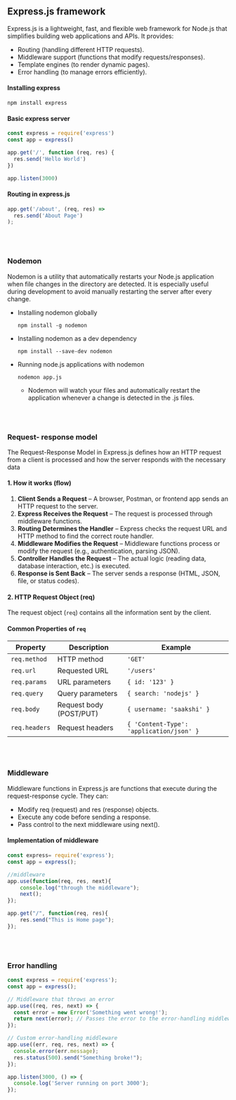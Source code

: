 ## Express.js framework

Express.js is a lightweight, fast, and flexible web framework for Node.js that simplifies building web applications and APIs. It provides:

- Routing (handling different HTTP requests).
- Middleware support (functions that modify requests/responses).
- Template engines (to render dynamic pages).
- Error handling (to manage errors efficiently).


#### Installing express
```
npm install express
```

#### Basic express server
```js
const express = require('express')
const app = express()

app.get('/', function (req, res) {
  res.send('Hello World')
})

app.listen(3000)
```

#### Routing in express.js
```js
app.get('/about', (req, res) =>
  res.send('About Page')
);
```

<br/><br/>

### Nodemon

Nodemon is a utility that automatically restarts your Node.js application when file changes in the directory are detected. 
It is especially useful during development to avoid manually restarting the server after every change.

- Installing nodemon globally
  ```
  npm install -g nodemon
  ```

- Installing nodemon as a dev dependency
  ```
  npm install --save-dev nodemon
  ```

- Running node.js applications with nodemon
  ```
  nodemon app.js
  ```
  - Nodemon will watch your files and automatically restart the application whenever a change is detected in the .js files.
 
<br/><br/>

### Request- response model

The Request-Response Model in Express.js defines how an HTTP request from a client is processed and how the server responds with the necessary data

#### 1. How it works (flow)
1. **Client Sends a Request** – A browser, Postman, or frontend app sends an HTTP request to the server.
2. **Express Receives the Request** – The request is processed through middleware functions.
3. **Routing Determines the Handler** – Express checks the request URL and HTTP method to find the correct route handler.
4. **Middleware Modifies the Request** – Middleware functions process or modify the request (e.g., authentication, parsing JSON).
5. **Controller Handles the Request** – The actual logic (reading data, database interaction, etc.) is executed.
6. **Response is Sent Back** – The server sends a response (HTML, JSON, file, or status codes).

#### 2. HTTP Request Object (req)
The request object (`req`) contains all the information sent by the client.

#### Common Properties of `req`

| Property        | Description               | Example                                  |
|-----------------|---------------------------|------------------------------------------|
| `req.method`    | HTTP method               | `'GET'`                                  |
| `req.url`       | Requested URL             | `'/users'`                               |
| `req.params`    | URL parameters            | `{ id: '123' }`                          |
| `req.query`     | Query parameters          | `{ search: 'nodejs' }`                   |
| `req.body`      | Request body (POST/PUT)   | `{ username: 'saakshi' }`                |
| `req.headers`   | Request headers           | `{ 'Content-Type': 'application/json' }` |



<br/><br/>

### Middleware

Middleware functions in Express.js are functions that execute during the request-response cycle. They can:

- Modify req (request) and res (response) objects.
- Execute any code before sending a response.
- Pass control to the next middleware using next().

#### Implementation of middleware
```js
const express= require('express');
const app = express();

//middleware
app.use(function(req, res, next){
    console.log("through the middleware");
    next();
});

app.get("/", function(req, res){
    res.send("This is Home page");
});
```

<br/><br/>

### Error handling

```js
const express = require('express');
const app = express();

// Middleware that throws an error
app.use((req, res, next) => {
  const error = new Error('Something went wrong!');
  return next(error); // Passes the error to the error-handling middleware
});

// Custom error-handling middleware
app.use((err, req, res, next) => {
  console.error(err.message);
  res.status(500).send("Something broke!");
});

app.listen(3000, () => {
  console.log('Server running on port 3000');
});
```
  
  
